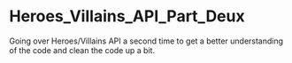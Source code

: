 # Heroes_Villains_API_Part_Deux
Going over Heroes/Villains API a second time to get a better understanding of the code and clean the code up a bit. 
